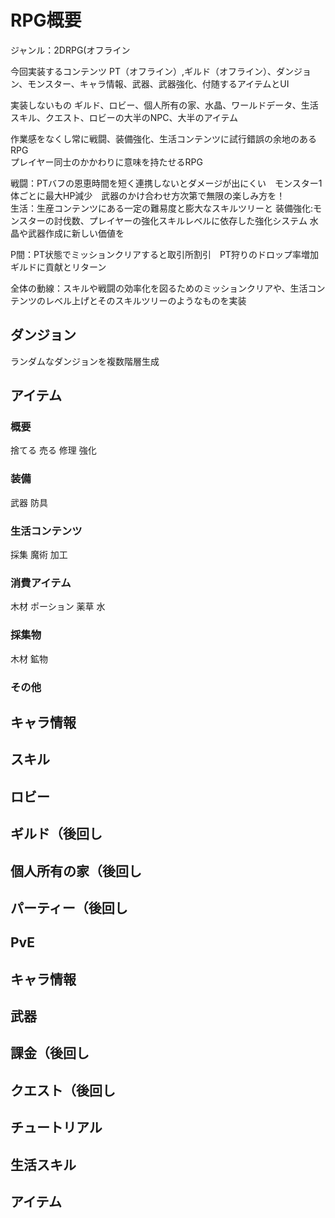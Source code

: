 # RPG概要

ジャンル：2DRPG(オフライン

今回実装するコンテンツ
PT（オフライン）,ギルド（オフライン）、ダンジョン、モンスター、キャラ情報、武器、武器強化、付随するアイテムとUI

実装しないもの
ギルド、ロビー、個人所有の家、水晶、ワールドデータ、生活スキル、クエスト、ロビーの大半のNPC、大半のアイテム

作業感をなくし常に戦闘、装備強化、生活コンテンツに試行錯誤の余地のあるRPG  
プレイヤー同士のかかわりに意味を持たせるRPG  

戦闘：PTバフの恩恵時間を短く連携しないとダメージが出にくい　モンスター1体ごとに最大HP減少　武器のかけ合わせ方次第で無限の楽しみ方を！  
生活：生産コンテンツにある一定の難易度と膨大なスキルツリーと
装備強化:モンスターの討伐数、プレイヤーの強化スキルレベルに依存した強化システム  水晶や武器作成に新しい価値を

P間：PT状態でミッションクリアすると取引所割引　PT狩りのドロップ率増加 ギルドに貢献とリターン  

全体の動線：スキルや戦闘の効率化を図るためのミッションクリアや、生活コンテンツのレベル上げとそのスキルツリーのようなものを実装


## ダンジョン

ランダムなダンジョンを複数階層生成  

## アイテム
### 概要

捨てる
売る
修理
強化
### 装備

武器
防具
### 生活コンテンツ

採集
魔術
加工

### 消費アイテム

木材
ポーション
薬草
水

### 採集物

木材
鉱物
### その他


## キャラ情報
## スキル

## ロビー
## ギルド（後回し
## 個人所有の家（後回し
## パーティー（後回し

## PvE
## キャラ情報
## 武器
## 課金（後回し
## クエスト（後回し
## チュートリアル
## 生活スキル
## アイテム


